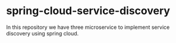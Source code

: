 # spring-cloud-service-discovery
In this repository we have three microservice to implement service discovery using spring cloud.
